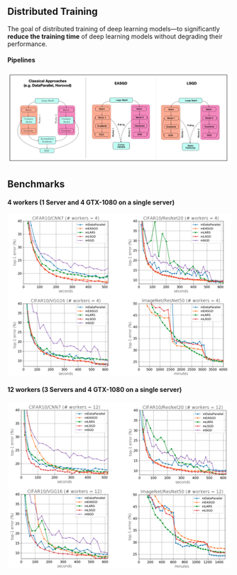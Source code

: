 ## Distributed Training

The goal of distributed training of deep learning models—to significantly **reduce the training time** of deep learning models without degrading their performance.

#### Pipelines

![dist](SDTL.png)


## Benchmarks

#### 4 workers (1 Server and 4 GTX-1080 on a single server)

![result1](result1.png)

#### 12 workers (3 Servers and 4 GTX-1080 on a single server)

![result2](result2.png)
